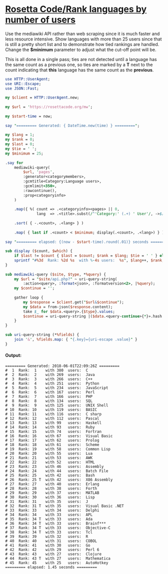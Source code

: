 [1]: https://rosettacode.org/wiki/Rosetta_Code/Rank_languages_by_number_of_users

# [Rosetta Code/Rank languages by number of users][1]

Use the mediawiki API rather than web scraping since it is much faster and less resource intensive. Show languages with more than 25 users since that is still a pretty short list and to demonstrate how tied rankings are handled. Change the **$minimum** parameter to adjust what the cut-off point will be.



This is all done in a single pass; ties are not detected until a language has the same count as a previous one, so ties are marked by a **T** next to the count indicating that **this** language has the same count as the **previous**.

```perl
use HTTP::UserAgent;
use URI::Escape;
use JSON::Fast;
 
my $client = HTTP::UserAgent.new;
 
my $url = 'https://rosettacode.org/mw';
 
my $start-time = now;
 
say "========= Generated: { DateTime.new(time) } =========";
 
my $lang = 1;
my $rank = 0;
my $last = 0;
my $tie = ' ';
my $minimum = 25;
 
.say for
    mediawiki-query(
        $url, 'pages',
        :generator<categorymembers>,
        :gcmtitle<Category:Language users>,
        :gcmlimit<350>,
        :rawcontinue(),
        :prop<categoryinfo>
    )
 
    .map({ %( count => .<categoryinfo><pages> || 0,
              lang  => .<title>.subst(/^'Category:' (.+) ' User'/, ->$/ {$0}) ) })
 
    .sort( { -.<count>, .<lang> } )
 
    .map( { last if .<count> < $minimum; display(.<count>, .<lang>) } );
 
say "========= elapsed: {(now - $start-time).round(.01)} seconds =========";
 
sub display ($count, $which) {
    if $last != $count { $last = $count; $rank = $lang; $tie = ' ' } else { $tie = 'T' };
    sprintf "#%3d  Rank: %2d %s  with %-4s users:  %s", $lang++, $rank, $tie, $count, $which;
}
 
sub mediawiki-query ($site, $type, *%query) {
    my $url = "$site/api.php?" ~ uri-query-string(
        :action<query>, :format<json>, :formatversion<2>, |%query);
    my $continue = '';
 
    gather loop {
        my $response = $client.get("$url&$continue");
        my $data = from-json($response.content);
        take $_ for $data.<query>.{$type}.values;
        $continue = uri-query-string |($data.<query-continue>{*}».hash.hash or last);
    }
}
 
sub uri-query-string (*%fields) {
    join '&', %fields.map: { "{.key}={uri-escape .value}" }
}
```

#### Output:
```
========= Generated: 2018-06-01T22:09:26Z =========
#  1  Rank:  1    with 380  users:  C
#  2  Rank:  2    with 269  users:  Java
#  3  Rank:  3    with 266  users:  C++
#  4  Rank:  4    with 251  users:  Python
#  5  Rank:  5    with 234  users:  JavaScript
#  6  Rank:  6    with 167  users:  Perl
#  7  Rank:  7    with 166  users:  PHP
#  8  Rank:  8    with 134  users:  SQL
#  9  Rank:  9    with 125  users:  UNIX Shell
# 10  Rank: 10    with 119  users:  BASIC
# 11  Rank: 11    with 116  users:  C sharp
# 12  Rank: 12    with 112  users:  Pascal
# 13  Rank: 13    with 99   users:  Haskell
# 14  Rank: 14    with 93   users:  Ruby
# 15  Rank: 15    with 74   users:  Fortran
# 16  Rank: 16    with 67   users:  Visual Basic
# 17  Rank: 17    with 62   users:  Prolog
# 18  Rank: 18    with 61   users:  Scheme
# 19  Rank: 19    with 58   users:  Common Lisp
# 20  Rank: 20    with 55   users:  Lua
# 21  Rank: 21    with 53   users:  AWK
# 22  Rank: 22    with 52   users:  HTML
# 23  Rank: 23    with 46   users:  Assembly
# 24  Rank: 24    with 44   users:  Batch File
# 25  Rank: 25    with 42   users:  Bash
# 26  Rank: 25 T  with 42   users:  X86 Assembly
# 27  Rank: 27    with 40   users:  Erlang
# 28  Rank: 28    with 38   users:  Forth
# 29  Rank: 29    with 37   users:  MATLAB
# 30  Rank: 30    with 36   users:  Lisp
# 31  Rank: 31    with 35   users:  J
# 32  Rank: 31 T  with 35   users:  Visual Basic .NET
# 33  Rank: 33    with 34   users:  Delphi
# 34  Rank: 34    with 33   users:  APL
# 35  Rank: 34 T  with 33   users:  Ada
# 36  Rank: 34 T  with 33   users:  Brainf***
# 37  Rank: 34 T  with 33   users:  Objective-C
# 38  Rank: 34 T  with 33   users:  Tcl
# 39  Rank: 39    with 32   users:  R
# 40  Rank: 40    with 31   users:  COBOL
# 41  Rank: 41    with 30   users:  Go
# 42  Rank: 42    with 29   users:  Perl 6
# 43  Rank: 43    with 27   users:  Clojure
# 44  Rank: 43 T  with 27   users:  Mathematica
# 45  Rank: 45    with 25   users:  AutoHotkey
========= elapsed: 1.45 seconds =========
```